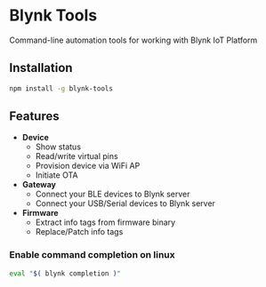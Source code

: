 # Blynk Tools

Command-line automation tools for working with Blynk IoT Platform

## Installation
```bash
npm install -g blynk-tools
```

## Features

- **Device**
  - Show status
  - Read/write virtual pins
  - Provision device via WiFi AP
  - Initiate OTA
- **Gateway**
  - Connect your BLE devices to Blynk server
  - Connect your USB/Serial devices to Blynk server
- **Firmware**
  - Extract info tags from firmware binary
  - Replace/Patch info tags

### Enable command completion on linux

```bash
eval "$( blynk completion )"
```

